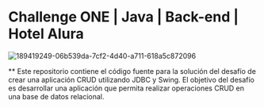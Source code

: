 # Challenge ONE | Java | Back-end | Hotel Alura



![189419249-06b539da-7cf2-4d40-a711-618a5c872096](https://github.com/Davidfi34/hotel/assets/46968835/255cab14-49e7-4f4b-9f6c-118a0963d4bd)

** Este repositorio contiene el código fuente para la solución del desafío de crear una aplicación CRUD utilizando JDBC y Swing. El objetivo del desafío es desarrollar una aplicación que permita realizar operaciones CRUD en una base de datos relacional.


